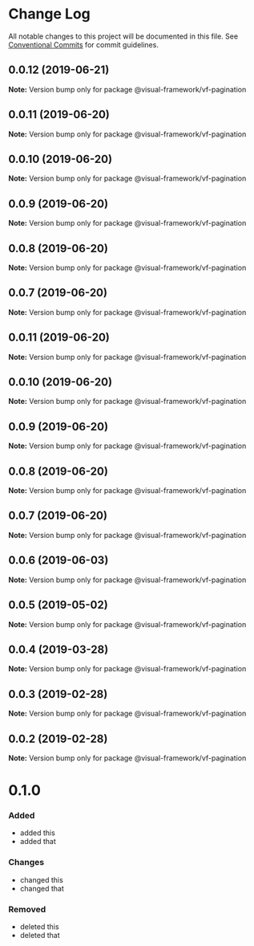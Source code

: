 # Change Log

All notable changes to this project will be documented in this file.
See [Conventional Commits](https://conventionalcommits.org) for commit guidelines.

## 0.0.12 (2019-06-21)

**Note:** Version bump only for package @visual-framework/vf-pagination





## 0.0.11 (2019-06-20)

**Note:** Version bump only for package @visual-framework/vf-pagination





## 0.0.10 (2019-06-20)

**Note:** Version bump only for package @visual-framework/vf-pagination





## 0.0.9 (2019-06-20)

**Note:** Version bump only for package @visual-framework/vf-pagination





## 0.0.8 (2019-06-20)

**Note:** Version bump only for package @visual-framework/vf-pagination





## 0.0.7 (2019-06-20)

**Note:** Version bump only for package @visual-framework/vf-pagination





## 0.0.11 (2019-06-20)

**Note:** Version bump only for package @visual-framework/vf-pagination





## 0.0.10 (2019-06-20)

**Note:** Version bump only for package @visual-framework/vf-pagination





## 0.0.9 (2019-06-20)

**Note:** Version bump only for package @visual-framework/vf-pagination





## 0.0.8 (2019-06-20)

**Note:** Version bump only for package @visual-framework/vf-pagination





## 0.0.7 (2019-06-20)

**Note:** Version bump only for package @visual-framework/vf-pagination





## 0.0.6 (2019-06-03)

**Note:** Version bump only for package @visual-framework/vf-pagination





## 0.0.5 (2019-05-02)

**Note:** Version bump only for package @visual-framework/vf-pagination





## 0.0.4 (2019-03-28)

**Note:** Version bump only for package @visual-framework/vf-pagination





## 0.0.3 (2019-02-28)

**Note:** Version bump only for package @visual-framework/vf-pagination





## 0.0.2 (2019-02-28)

**Note:** Version bump only for package @visual-framework/vf-pagination





# 0.1.0

### Added
- added this
- added that

### Changes

- changed this
- changed that

### Removed

- deleted this
- deleted that
